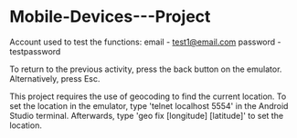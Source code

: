 # Mobile-Devices---Project 
Account used to test the functions:
email - test1@email.com
password - testpassword

To return to the previous activity, press the back button on the emulator.  Alternatively, press Esc.

This project requires the use of geocoding to find the current location.  To set the location in the emulator, type 'telnet localhost 5554' in the Android Studio terminal.  Afterwards, type 'geo fix [longitude] [latitude]' to set the location.